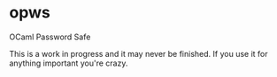 opws
====

OCaml Password Safe


This is a work in progress and it may never be finished.  If you use it for anything important you're crazy.

